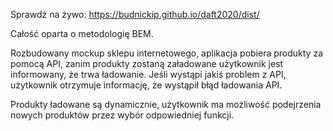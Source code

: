 Sprawdź na żywo:
https://budnickip.github.io/daft2020/dist/

Całość oparta o metodologię BEM.

Rozbudowany mockup sklepu internetowego, aplikacja pobiera produkty za pomocą API, zanim produkty zostaną załadowane użytkownik jest informowany, że trwa ładowanie. Jeśli wystąpi jakiś problem z API, użytkownik otrzymuje informację, że wystąpił błąd ładowania API.

Produkty ładowane są dynamicznie, użytkownik ma możliwość podejrzenia nowych produktów przez wybór odpowiedniej funkcji.
